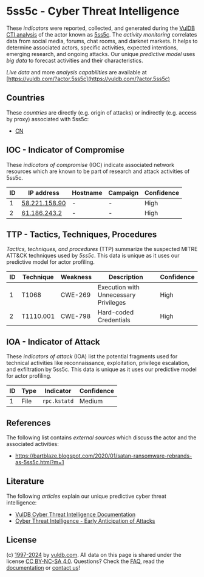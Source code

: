 # 5ss5c - Cyber Threat Intelligence

These _indicators_ were reported, collected, and generated during the [VulDB CTI analysis](https://vuldb.com/?kb.cti) of the actor known as [5ss5c](https://vuldb.com/?actor.5ss5c). The _activity monitoring_ correlates data from social media, forums, chat rooms, and darknet markets. It helps to determine associated actors, specific activities, expected intentions, emerging research, and ongoing attacks. Our unique _predictive model_ uses _big data_ to forecast activities and their characteristics.

_Live data_ and more _analysis capabilities_ are available at [https://vuldb.com/?actor.5ss5c](https://vuldb.com/?actor.5ss5c)

## Countries

These _countries_ are directly (e.g. origin of attacks) or indirectly (e.g. access by proxy) associated with 5ss5c:

* [CN](https://vuldb.com/?country.cn)

## IOC - Indicator of Compromise

These _indicators of compromise_ (IOC) indicate associated network resources which are known to be part of research and attack activities of 5ss5c.

ID | IP address | Hostname | Campaign | Confidence
-- | ---------- | -------- | -------- | ----------
1 | [58.221.158.90](https://vuldb.com/?ip.58.221.158.90) | - | - | High
2 | [61.186.243.2](https://vuldb.com/?ip.61.186.243.2) | - | - | High

## TTP - Tactics, Techniques, Procedures

_Tactics, techniques, and procedures_ (TTP) summarize the suspected MITRE ATT&CK techniques used by _5ss5c_. This data is unique as it uses our predictive model for actor profiling.

ID | Technique | Weakness | Description | Confidence
-- | --------- | -------- | ----------- | ----------
1 | T1068 | CWE-269 | Execution with Unnecessary Privileges | High
2 | T1110.001 | CWE-798 | Hard-coded Credentials | High

## IOA - Indicator of Attack

These _indicators of attack_ (IOA) list the potential fragments used for technical activities like reconnaissance, exploitation, privilege escalation, and exfiltration by 5ss5c. This data is unique as it uses our predictive model for actor profiling.

ID | Type | Indicator | Confidence
-- | ---- | --------- | ----------
1 | File | `rpc.kstatd` | Medium

## References

The following list contains _external sources_ which discuss the actor and the associated activities:

* https://bartblaze.blogspot.com/2020/01/satan-ransomware-rebrands-as-5ss5c.html?m=1

## Literature

The following _articles_ explain our unique predictive cyber threat intelligence:

* [VulDB Cyber Threat Intelligence Documentation](https://vuldb.com/?kb.cti)
* [Cyber Threat Intelligence - Early Anticipation of Attacks](https://www.scip.ch/en/?labs.20201022)

## License

(c) [1997-2024](https://vuldb.com/?kb.changelog) by [vuldb.com](https://vuldb.com/?kb.about). All data on this page is shared under the license [CC BY-NC-SA 4.0](https://creativecommons.org/licenses/by-nc-sa/4.0/). Questions? Check the [FAQ](https://vuldb.com/?kb.faq), read the [documentation](https://vuldb.com/?kb) or [contact us](https://vuldb.com/?contact)!
